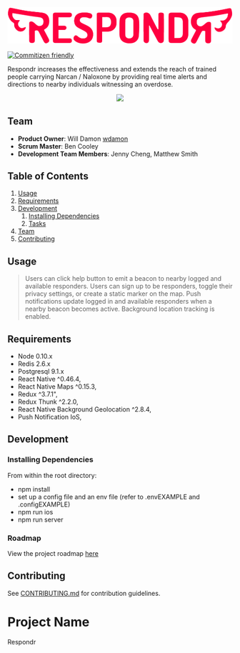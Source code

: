 ![Respondr](client/styles/assets/full_logo.png)

[![Commitizen friendly](https://img.shields.io/badge/commitizen-friendly-brightgreen.svg)](http://commitizen.github.io/cz-cli/)

Respondr increases the effectiveness and extends the reach of trained people carrying Narcan / Naloxone by providing real time alerts and directions to nearby individuals witnessing an overdose.
<p align="center">
  <img src="https://media.giphy.com/media/xT39DgfY2jHGPpTeuc/giphy.gif" />
</p>

## Team

  - __Product Owner__: Will Damon [wdamon](https://github.com/wdamon)
  - __Scrum Master__: Ben Cooley
  - __Development Team Members__: Jenny Cheng, Matthew Smith

## Table of Contents

1. [Usage](#Usage)
1. [Requirements](#requirements)
1. [Development](#development)
    1. [Installing Dependencies](#installing-dependencies)
    1. [Tasks](#tasks)
1. [Team](#team)
1. [Contributing](#contributing)

## Usage

> Users can click help button to emit a beacon to nearby logged and available responders. Users can sign up to be responders, toggle their privacy settings, or create a static marker on the map. Push notifications update logged in and available responders when a nearby beacon becomes active. Background location tracking is enabled. 

## Requirements

- Node 0.10.x
- Redis 2.6.x
- Postgresql 9.1.x
- React Native ^0.46.4,
- React Native Maps ^0.15.3,
- Redux ^3.7.1",
- Redux Thunk ^2.2.0,
- React Native Background Geolocation ^2.8.4,
- Push Notification IoS,

## Development

### Installing Dependencies

From within the root directory:

 - npm install
 - set up a config file and an env file  (refer to .envEXAMPLE and .configEXAMPLE)
 - npm run ios
 - npm run server
 

### Roadmap

View the project roadmap [here](https://github.com/LintLions/Respondr/issues)


## Contributing

See [CONTRIBUTING.md](CONTRIBUTING.md) for contribution guidelines.

# Project Name #
Respondr
